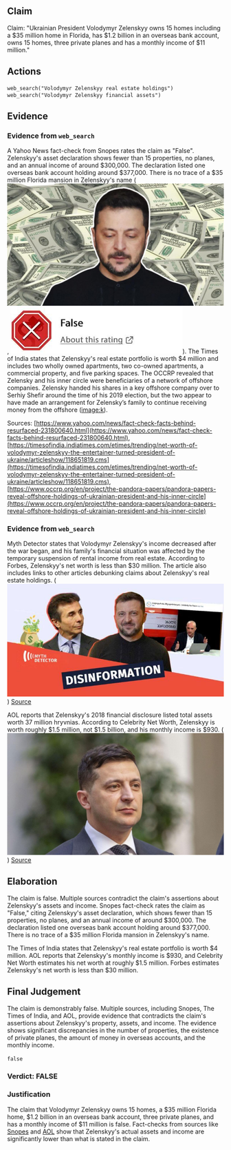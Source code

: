 ## Claim
Claim: "Ukrainian President Volodymyr Zelenskyy owns 15 homes including a $35 million home in Florida, has $1.2 billion in an overseas bank account, owns 15 homes, three private planes and has a monthly income of $11 million."

## Actions
```
web_search("Volodymyr Zelenskyy real estate holdings")
web_search("Volodymyr Zelenskyy financial assets")
```

## Evidence
### Evidence from `web_search`
A Yahoo News fact-check from Snopes rates the claim as "False". Zelenskyy's asset declaration shows fewer than 15 properties, no planes, and an annual income of around $300,000. The declaration listed one overseas bank account holding around $377,000. There is no trace of a $35 million Florida mansion in Zelenskyy's name (![image 524](media/2025-08-06_17-47-1754502455-991461.jpg), ![image 525](media/2025-08-06_17-47-1754502456-175388.jpg)). The Times of India states that Zelenskyy's real estate portfolio is worth $4 million and includes two wholly owned apartments, two co-owned apartments, a commercial property, and five parking spaces. The OCCRP revealed that Zelensky and his inner circle were beneficiaries of a network of offshore companies. Zelensky handed his shares in a key offshore company over to Serhiy Shefir around the time of his 2019 election, but the two appear to have made an arrangement for Zelensky’s family to continue receiving money from the offshore (<image:k>).

Sources: [https://www.yahoo.com/news/fact-check-facts-behind-resurfaced-231800640.html](https://www.yahoo.com/news/fact-check-facts-behind-resurfaced-231800640.html), [https://timesofindia.indiatimes.com/etimes/trending/net-worth-of-volodymyr-zelenskyy-the-entertainer-turned-president-of-ukraine/articleshow/118651819.cms](https://timesofindia.indiatimes.com/etimes/trending/net-worth-of-volodymyr-zelenskyy-the-entertainer-turned-president-of-ukraine/articleshow/118651819.cms), [https://www.occrp.org/en/project/the-pandora-papers/pandora-papers-reveal-offshore-holdings-of-ukrainian-president-and-his-inner-circle](https://www.occrp.org/en/project/the-pandora-papers/pandora-papers-reveal-offshore-holdings-of-ukrainian-president-and-his-inner-circle)


### Evidence from `web_search`
Myth Detector states that Volodymyr Zelenskyy's income decreased after the war began, and his family's financial situation was affected by the temporary suspension of rental income from real estate. According to Forbes, Zelenskyy's net worth is less than $30 million. The article also includes links to other articles debunking claims about Zelenskyy's real estate holdings. (![image 1930](media/2025-08-07_19-23-1754594600-089015.jpg)) [Source](https://mythdetector.com/en/change-during-the-russia-ukraine-war/)

AOL reports that Zelenskyy's 2018 financial disclosure listed total assets worth 37 million hryvnias. According to Celebrity Net Worth, Zelenskyy is worth roughly $1.5 million, not $1.5 billion, and his monthly income is $930. (![image 1936](media/2025-08-07_19-23-1754594629-424939.jpg)) [Source](https://www.aol.com/much-volodymyr-zelenskyy-worth-160047933.html)


## Elaboration
The claim is false. Multiple sources contradict the claim's assertions about Zelenskyy's assets and income. Snopes fact-check rates the claim as "False," citing Zelenskyy's asset declaration, which shows fewer than 15 properties, no planes, and an annual income of around $300,000. The declaration listed one overseas bank account holding around $377,000. There is no trace of a $35 million Florida mansion in Zelenskyy's name.

The Times of India states that Zelenskyy's real estate portfolio is worth $4 million. AOL reports that Zelenskyy's monthly income is $930, and Celebrity Net Worth estimates his net worth at roughly $1.5 million. Forbes estimates Zelenskyy's net worth is less than $30 million.


## Final Judgement
The claim is demonstrably false. Multiple sources, including Snopes, The Times of India, and AOL, provide evidence that contradicts the claim's assertions about Zelenskyy's property, assets, and income. The evidence shows significant discrepancies in the number of properties, the existence of private planes, the amount of money in overseas accounts, and the monthly income.

`false`

### Verdict: FALSE

### Justification
The claim that Volodymyr Zelenskyy owns 15 homes, a $35 million Florida home, $1.2 billion in an overseas bank account, three private planes, and has a monthly income of $11 million is false. Fact-checks from sources like [Snopes](https://www.yahoo.com/news/fact-check-facts-behind-resurfaced-231800640.html) and [AOL](https://www.aol.com/much-volodymyr-zelenskyy-worth-160047933.html) show that Zelenskyy's actual assets and income are significantly lower than what is stated in the claim.
